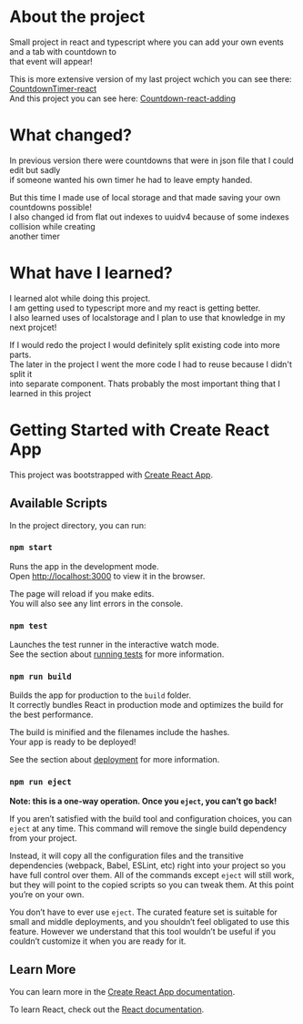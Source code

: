 # About the project

Small project in react and typescript where you can add your own events and a tab with countdown to\
that event will appear!

This is more extensive version of my last project wchich you can see there:
[CountdownTimer-react](https://github.com/Maciejlys/CountdownTimer-react)\
And this project you can see here:
[Countdown-react-adding](https://maciejlys.github.io/Countdown-react-adding/)

# What changed?

In previous version there were countdowns that were in json file that I could edit but sadly\
if someone wanted his own timer he had to leave empty handed.

But this time I made use of local storage and that made saving your own countdowns possible!\
I also changed id from flat out indexes to uuidv4 because of some indexes collision while creating\
another timer

# What have I learned?

I learned alot while doing this project.\
I am getting used to typescript more and my react is getting better.\
I also learned uses of localstorage and I plan to use that knowledge in my next projcet!

If I would redo the project I would definitely split existing code into more parts.\
The later in the project I went the more code I had to reuse because I didn't split it\
into separate component. Thats probably the most important thing that I learned in this project

# Getting Started with Create React App

This project was bootstrapped with [Create React App](https://github.com/facebook/create-react-app).

## Available Scripts

In the project directory, you can run:

### `npm start`

Runs the app in the development mode.\
Open [http://localhost:3000](http://localhost:3000) to view it in the browser.

The page will reload if you make edits.\
You will also see any lint errors in the console.

### `npm test`

Launches the test runner in the interactive watch mode.\
See the section about [running tests](https://facebook.github.io/create-react-app/docs/running-tests) for more information.

### `npm run build`

Builds the app for production to the `build` folder.\
It correctly bundles React in production mode and optimizes the build for the best performance.

The build is minified and the filenames include the hashes.\
Your app is ready to be deployed!

See the section about [deployment](https://facebook.github.io/create-react-app/docs/deployment) for more information.

### `npm run eject`

**Note: this is a one-way operation. Once you `eject`, you can’t go back!**

If you aren’t satisfied with the build tool and configuration choices, you can `eject` at any time. This command will remove the single build dependency from your project.

Instead, it will copy all the configuration files and the transitive dependencies (webpack, Babel, ESLint, etc) right into your project so you have full control over them. All of the commands except `eject` will still work, but they will point to the copied scripts so you can tweak them. At this point you’re on your own.

You don’t have to ever use `eject`. The curated feature set is suitable for small and middle deployments, and you shouldn’t feel obligated to use this feature. However we understand that this tool wouldn’t be useful if you couldn’t customize it when you are ready for it.

## Learn More

You can learn more in the [Create React App documentation](https://facebook.github.io/create-react-app/docs/getting-started).

To learn React, check out the [React documentation](https://reactjs.org/).

